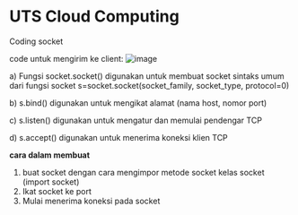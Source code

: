 # UTS Cloud Computing
 Coding socket

code untuk mengirim ke client:
![image](https://github.com/RizkiaMeisya/UTS-Cloud-Computing/assets/132799407/10b5f123-a372-4b66-84d9-010e8f575cd3)

a) Fungsi socket.socket() digunakan untuk membuat socket
sintaks umum dari fungsi socket 
s=socket.socket(socket_family, socket_type, protocol=0)

b) s.bind() digunakan untuk mengikat alamat (nama host, nomor port)

c) s.listen() digunakan untuk mengatur dan memulai pendengar TCP

d) s.accept() digunakan untuk menerima koneksi klien TCP

**cara dalam membuat** 
1. buat socket dengan cara mengimpor metode socket kelas socket (import socket)
2. Ikat socket ke port
3. Mulai menerima koneksi pada socket

